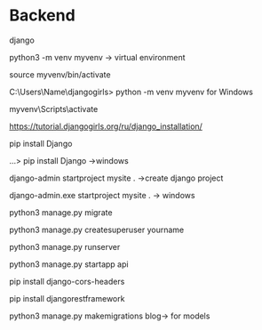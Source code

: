 # Backend
django

 python3 -m venv myvenv -> virtual environment
 
 source myvenv/bin/activate
 
 C:\Users\Name\djangogirls> python -m venv myvenv for Windows
 
 myvenv\Scripts\activate
 
 https://tutorial.djangogirls.org/ru/django_installation/
 
  pip install Django
  
  ...\> pip install Django ->windows
 
  django-admin startproject mysite . ->create django project
  
  django-admin.exe startproject mysite . -> windows
  
  python3 manage.py migrate
  
  python3 manage.py createsuperuser yourname
  
  python3 manage.py runserver
  
  python3 manage.py startapp api
  
  pip install django-cors-headers
  
  pip install djangorestframework
  
  python3 manage.py makemigrations blog-> for models
